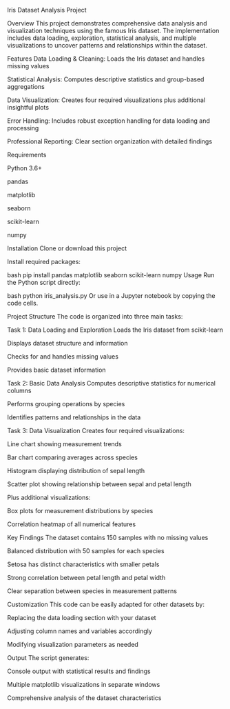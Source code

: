 Iris Dataset Analysis Project

Overview
This project demonstrates comprehensive data analysis and visualization techniques using the famous Iris dataset. The implementation includes data loading, exploration, statistical analysis, and multiple visualizations to uncover patterns and relationships within the dataset.

Features
Data Loading & Cleaning: Loads the Iris dataset and handles missing values

Statistical Analysis: Computes descriptive statistics and group-based aggregations

Data Visualization: Creates four required visualizations plus additional insightful plots

Error Handling: Includes robust exception handling for data loading and processing

Professional Reporting: Clear section organization with detailed findings



Requirements

Python 3.6+

pandas

matplotlib

seaborn

scikit-learn

numpy

Installation
Clone or download this project

Install required packages:

bash
pip install pandas matplotlib seaborn scikit-learn numpy
Usage
Run the Python script directly:

bash
python iris_analysis.py
Or use in a Jupyter notebook by copying the code cells.


Project Structure
The code is organized into three main tasks:

Task 1: Data Loading and Exploration
Loads the Iris dataset from scikit-learn

Displays dataset structure and information

Checks for and handles missing values

Provides basic dataset information

Task 2: Basic Data Analysis
Computes descriptive statistics for numerical columns

Performs grouping operations by species

Identifies patterns and relationships in the data

Task 3: Data Visualization
Creates four required visualizations:

Line chart showing measurement trends

Bar chart comparing averages across species

Histogram displaying distribution of sepal length

Scatter plot showing relationship between sepal and petal length

Plus additional visualizations:

Box plots for measurement distributions by species

Correlation heatmap of all numerical features


Key Findings
The dataset contains 150 samples with no missing values

Balanced distribution with 50 samples for each species

Setosa has distinct characteristics with smaller petals

Strong correlation between petal length and petal width

Clear separation between species in measurement patterns


Customization
This code can be easily adapted for other datasets by:

Replacing the data loading section with your dataset

Adjusting column names and variables accordingly

Modifying visualization parameters as needed


Output
The script generates:

Console output with statistical results and findings

Multiple matplotlib visualizations in separate windows

Comprehensive analysis of the dataset characteristics


